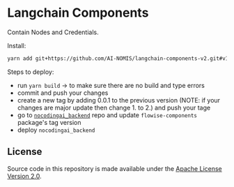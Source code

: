 # Langchain Components

Contain Nodes and Credentials.

Install:

```bash
yarn add git+https://github.com/AI-NOMIS/langchain-components-v2.git#v1.0.0
```

Steps to deploy:

- run `yarn build` -> to make sure there are no build and type errors
- commit and push your changes
- create a new tag by adding 0.0.1 to the previous version (NOTE: if your changes are major update then change 1. to 2.) and push your tage
- go to [`nocodingai_backend`](https://git-codecommit.ap-northeast-2.amazonaws.com/v1/repos/nocodingai_backend) repo and update `flowise-components` package's tag version
- deploy `nocodingai_backend`

## License

Source code in this repository is made available under the [Apache License Version 2.0](https://github.com/FlowiseAI/Flowise/blob/master/LICENSE.md).
